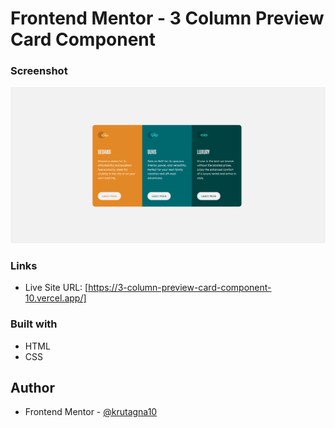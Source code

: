 # Frontend Mentor - 3 Column Preview Card Component

### Screenshot

![](screenshot/Screenshot.png)

### Links

- Live Site URL: [https://3-column-preview-card-component-10.vercel.app/]

### Built with

- HTML
- CSS 

## Author
- Frontend Mentor - [@krutagna10](https://www.frontendmentor.io/profile/krutagna10)



